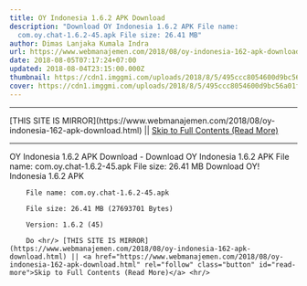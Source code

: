 ```yaml
---
title: OY Indonesia 1.6.2 APK Download
description: "Download OY Indonesia 1.6.2 APK File name:
  com.oy.chat-1.6.2-45.apk File size: 26.41 MB"
author: Dimas Lanjaka Kumala Indra
url: https://www.webmanajemen.com/2018/08/oy-indonesia-162-apk-download.html
date: 2018-08-05T07:17:24+07:00
updated: 2018-08-04T23:15:00.000Z
thumbnail: https://cdn1.imggmi.com/uploads/2018/8/5/495ccc8054600d9bc56a01f37b51e216-full.jpg
cover: https://cdn1.imggmi.com/uploads/2018/8/5/495ccc8054600d9bc56a01f37b51e216-full.jpg
---
```


<hr/> [THIS SITE IS MIRROR](https://www.webmanajemen.com/2018/08/oy-indonesia-162-apk-download.html) || <a href="https://www.webmanajemen.com/2018/08/oy-indonesia-162-apk-download.html" rel="follow" class="button" id="read-more">Skip to Full Contents (Read More)</a> <hr/> OY Indonesia 1.6.2 APK Download - Download OY Indonesia 1.6.2 APK File name: com.oy.chat-1.6.2-45.apk File size: 26.41 MB Download OY! Indonesia 1.6.2 APK     
    
        File name: com.oy.chat-1.6.2-45.apk     
    
        File size: 26.41 MB (27693701 Bytes)     
    
        Version: 1.6.2 (45)     
    
        Do <hr/> [THIS SITE IS MIRROR](https://www.webmanajemen.com/2018/08/oy-indonesia-162-apk-download.html) || <a href="https://www.webmanajemen.com/2018/08/oy-indonesia-162-apk-download.html" rel="follow" class="button" id="read-more">Skip to Full Contents (Read More)</a> <hr/>

<script>
    if (location.host.includes('dimaslanjaka12')) {
      location.replace('https://www.webmanajemen.com/2018/08/oy-indonesia-162-apk-download.html');
    }
  </script>